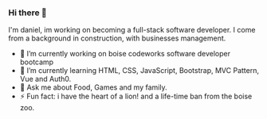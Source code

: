 ### Hi there 👋


I'm daniel, im working on becoming a full-stack software developer. I come from a background in construction, with businesses management.

- 🔭 I’m currently working on boise codeworks software developer bootcamp
- 🌱 I’m currently learning HTML, CSS, JavaScript, Bootstrap, MVC Pattern, Vue and Auth0.
- 💬 Ask me about Food, Games and my family.
- ⚡ Fun fact: i have the heart of a lion! and a life-time ban from the boise zoo.

